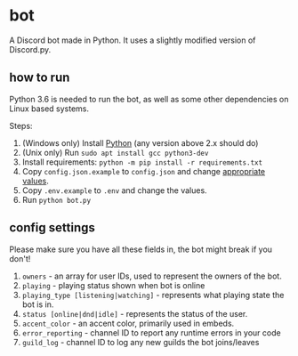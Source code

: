 # bot

A Discord bot made in Python. It uses a slightly modified version of Discord.py.

## how to run

Python 3.6 is needed to run the bot, as well as some other dependencies on
Linux based systems.

Steps:

1. (Windows only) Install [Python][python] (any version above 2.x should do)
2. (Unix only) Run `sudo apt install gcc python3-dev`
3. Install requirements: `python -m pip install -r requirements.txt`
4. Copy `config.json.example` to `config.json` and change [appropriate values][values].
5. Copy `.env.example` to `.env` and change the values.
6. Run `python bot.py`

## config settings

Please make sure you have all these fields in, the bot might break if you don't!

1. `owners` - an array for user IDs, used to represent the owners of the bot.
2. `playing` - playing status shown when bot is online
3. `playing_type [listening|watching]` - represents what playing state the bot
   is in.
4. `status [online|dnd|idle]` - represents the status of the user.
5. `accent_color` - an accent color, primarily used in embeds.
6. `error_reporting` - channel ID to report any runtime errors in your code
7. `guild_log` - channel ID to log any new guilds the bot joins/leaves

[python]: https://www.python.org/
[values]: #config-settings

